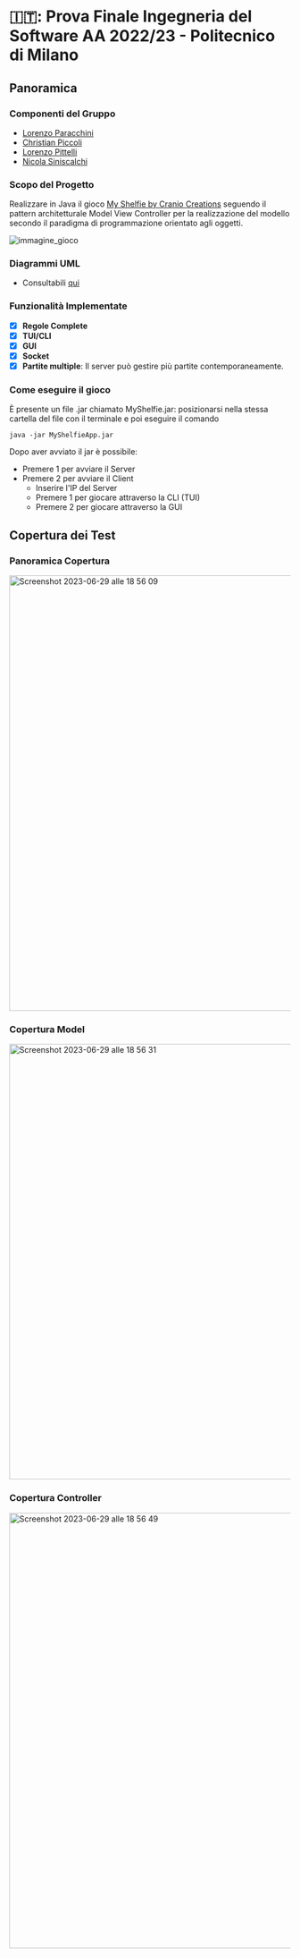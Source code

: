 # 🇮🇹: Prova Finale Ingegneria del Software AA 2022/23 - Politecnico di Milano
## Panoramica

### Componenti del Gruppo
- [Lorenzo Paracchini](https://github.com/lorblock)
- [Christian Piccoli](https://github.com/cpiccoli-polimi)
- [Lorenzo Pittelli](https://github.com/LorenzoPittelli)
- [Nicola Siniscalchi](https://github.com/niloca)

### Scopo del Progetto
Realizzare in Java il gioco [My Shelfie by Cranio Creations](https://www.google.com/url?sa=t&rct=j&q=&esrc=s&source=web&cd=&ved=2ahUKEwjX_6f46fH9AhVXO-wKHSV8BJUQFnoECBUQAQ&url=https%3A%2F%2Fwww.craniocreations.it%2Fprodotto%2Fmy-shelfie&usg=AOvVaw0Xiu7y75two3j9fD7_Pgnc) seguendo il pattern architetturale Model View Controller per la realizzazione del modello secondo il paradigma di programmazione orientato agli oggetti.

![immagine_gioco](https://cf.geekdo-images.com/sv0EgmPdxJeioJU3Pzcg3g__original/img/7pQTKAID9037N71FeOndX3y23HM=/0x0/filters:format(jpeg)/pic7005100.jpg)

### Diagrammi UML
- Consultabili [qui](https://github.com/cpiccoli-polimi/ing-sw-2023-Piccoli-Pittelli-Siniscalchi-Paracchini/tree/main/deliverables/UML)

### Funzionalità Implementate
- [x] **Regole Complete**
- [x] **TUI/CLI**
- [x] **GUI**
- [x] **Socket**
- [x] **Partite multiple**: Il server può gestire più partite contemporaneamente.

### Come eseguire il gioco
È presente un file .jar chiamato MyShelfie.jar: posizionarsi nella stessa cartella del file con il terminale e poi eseguire il comando
```
java -jar MyShelfieApp.jar
```
Dopo aver avviato il jar è possibile:
- Premere 1 per avviare il Server
- Premere 2 per avviare il Client
  - Inserire l'IP del Server
  - Premere 1 per giocare attraverso la CLI (TUI)
  - Premere 2 per giocare attraverso la GUI
## Copertura dei Test
### Panoramica Copertura
<img width="779" alt="Screenshot 2023-06-29 alle 18 56 09" src="https://github.com/cpiccoli-polimi/ing-sw-2023-Piccoli-Pittelli-Siniscalchi-Paracchini/assets/125984660/70d1b7a8-fdfa-4064-a06e-df01a13c8c48">

### Copertura Model
<img width="779" alt="Screenshot 2023-06-29 alle 18 56 31" src="https://github.com/cpiccoli-polimi/ing-sw-2023-Piccoli-Pittelli-Siniscalchi-Paracchini/assets/125984660/8b7bf16d-2551-47e3-b790-5b6391d00672">

### Copertura Controller
<img width="779" alt="Screenshot 2023-06-29 alle 18 56 49" src="https://github.com/cpiccoli-polimi/ing-sw-2023-Piccoli-Pittelli-Siniscalchi-Paracchini/assets/125984660/8796a99b-bd44-4f53-a60b-b5e680a4135b">
